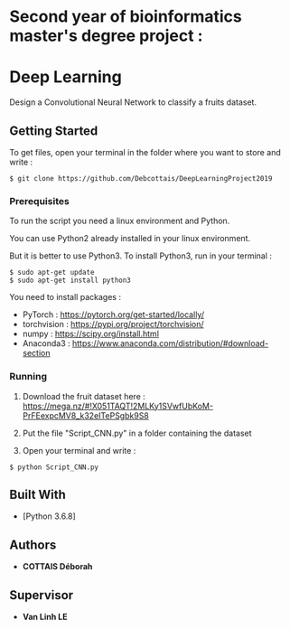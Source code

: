 # Second year of bioinformatics master's degree project :
# Deep Learning 

Design a Convolutional Neural Network to classify a fruits dataset.


## Getting Started

To get files, open your terminal in the folder where you want to store and write : 

```
$ git clone https://github.com/Debcottais/DeepLearningProject2019
```

### Prerequisites

To run the script you need a linux environment and Python. 

You can use Python2 already installed in your linux environment. 

But it is better to use Python3. To install Python3, run in your terminal : 

```
$ sudo apt-get update
$ sudo apt-get install python3
```
You need to install packages : 
- PyTorch : https://pytorch.org/get-started/locally/
- torchvision : https://pypi.org/project/torchvision/
- numpy : https://scipy.org/install.html
- Anaconda3 : https://www.anaconda.com/distribution/#download-section


### Running

1) Download the fruit dataset here : https://mega.nz/#!X051TAQT!2MLKy1SVwfUbKoM-PrFEexpcMV8_k32eITePSgbk9S8

2) Put the file "Script_CNN.py" in a folder containing the dataset 

2) Open your terminal and write : 

```
$ python Script_CNN.py
```


## Built With

* [Python 3.6.8]


## Authors

* **COTTAIS Déborah** 


## Supervisor 

* **Van Linh LE** 
